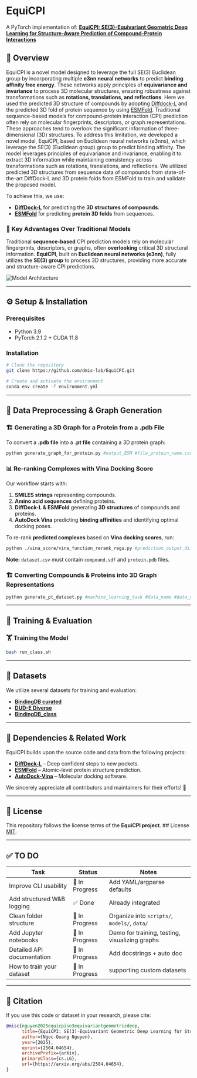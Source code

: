 # EquiCPI

A PyTorch implementation of:
**[EquiCPI: SE(3)-Equivariant Geometric Deep Learning for Structure-Aware Prediction of Compound-Protein Interactions](https://arxiv.org/abs/2504.04654)**

## 🔬 Overview
EquiCPI is a novel model designed to leverage the full SE(3) Euclidean group by incorporating multiple **e3nn neural networks** to predict **binding affinity free energy**. These networks apply principles of **equivariance and invariance** to process 3D molecular structures, ensuring robustness against transformations such as **rotations, translations, and reflections**. Here we used the predicted 3D structure of compounds by adopting [Diffdock-L](https://github.com/gcorso/DiffDock) and the predicted 3D fold of protein sequence by using [ESMFold](https://github.com/facebookresearch/esm). 
Traditional sequence-based models for compound-protein interaction (CPI) prediction often  rely on molecular fingerprints, descriptors, or graph representations. These approaches tend to overlook  the significant information of three-dimensional (3D) structures. To address this limitation, we developed  a novel model, EquiCPI, based on Euclidean neural networks (e3nns), which leverage the SE(3)  (Euclidean group) group to predict binding affinity. The model leverages principles of equivariance and  invariance, enabling it to extract 3D information while maintaining consistency across transformations such as rotations, translations, and reflections. We utilized predicted 3D structures from sequence data of compounds from state-of-the-art DiffDock-L and 3D protein folds from ESMFold to train and validate the proposed model.

To achieve this, we use:
- **[DiffDock-L](https://github.com/gcorso/DiffDock)** for predicting the **3D structures of compounds**.
- **[ESMFold](https://github.com/facebookresearch/esm)** for predicting **protein 3D folds** from sequences.

### 🚀 Key Advantages Over Traditional Models
Traditional **sequence-based** CPI prediction models rely on molecular fingerprints, descriptors, or graphs, often **overlooking** critical 3D structural information. **EquiCPI**, built on **Euclidean neural networks (e3nn)**, fully utilizes the **SE(3) group** to process 3D structures, providing more accurate and structure-aware CPI predictions.

![Model Architecture](https://github.com/user-attachments/assets/8ab233e5-d264-4bdf-b4a2-b3fa5a584c24)

---

## ⚙️ Setup & Installation
### Prerequisites
- Python 3.9
- PyTorch 2.1.2 + CUDA 11.8

### Installation
```bash
# Clone the repository
git clone https://github.com/dmis-lab/EquiCPI.git

# Create and activate the environment
conda env create -f environment.yml
```

---

## 🔄 Data Preprocessing & Graph Generation
### 🏗️ Generating a 3D Graph for a Protein from a .pdb File
To convert a **.pdb file** into a **.pt file** containing a 3D protein graph:
```bash
python generate_graph_for_protein.py #output_ESM #file_protein_name.csv #processed_dir #name_of_file.pt
```

### 📊 Re-ranking Complexes with Vina Docking Score
Our workflow starts with:
1. **SMILES strings** representing compounds.
2. **Amino acid sequences** defining proteins.
3. **DiffDock-L & ESMFold** generating **3D structures** of compounds and proteins.
4. **AutoDock Vina** predicting **binding affinities** and identifying optimal docking poses.

To re-rank **predicted complexes** based on **Vina docking scores**, run:
```bash
python ./vina_score/vina_function_rerank_regu.py #prediction_output_diffdock #dataset.csv(with compound.sdf, protein.pdb)
```
**Note:** `dataset.csv` must contain `compound.sdf` and `protein.pdb` files.

### 🏗️ Converting Compounds & Proteins into 3D Graph Representations
```bash
python generate_pt_dataset.py #machine_learning_task #data_name #data_csv_file.csv
```

---

## 🎯 Training & Evaluation
### 🏋️ Training the Model
```bash
bash run_class.sh
```

---

## 📂 Datasets
We utilize several datasets for training and evaluation:
- **[BindingDB curated](https://www.bindingdb.org/rwd/bind/chemsearch/marvin/Download.jsp)**
- **[DUD-E Diverse](http://dude.docking.org/subsets/diverse)**
- **[BindingDB_class](https://github.com/IBM/InterpretableDTIP)**

---

## 📌 Dependencies & Related Work
EquiCPI builds upon the source code and data from the following projects:
- **[DiffDock-L](https://github.com/gcorso/DiffDock)** – Deep confident steps to new pockets.
- **[ESMFold](https://github.com/facebookresearch/esm)** – Atomic-level protein structure prediction.
- **[AutoDock-Vina](https://github.com/ccsb-scripps/AutoDock-Vina)** – Molecular docking software.

We sincerely appreciate all contributors and maintainers for their efforts! 🙌

---

## 📜 License
This repository follows the license terms of the **EquiCPI project**. ## License
[MIT](https://choosealicense.com/licenses/mit/).

---
## ✅ TO DO

| Task | Status       | Notes                                             |
|------|--------------|---------------------------------------------------|
| Improve CLI usability                  | 🔧 In Progress | Add YAML/argparse defaults                      |
| Add structured W&B logging             | ✅ Done        | Already integrated                              |
| Clean folder structure                 | 🔧 In Progress | Organize into `scripts/`, `models/`, `data/`    |
| Add Jupyter notebooks                  | 🔧 In Progress | Demo for training, testing, visualizing graphs  |
| Detailed API documentation             | 🔧 In Progress | Add docstrings + auto doc                       |
| How to train your dataset              | 🔧 In Progress | supporting custom datasets                      |

---
## 📖 Citation
If you use this code or dataset in your research, please cite:
```bibtex
@misc{nguyen2025equicpise3equivariantgeometricdeep,
      title={EquiCPI: SE(3)-Equivariant Geometric Deep Learning for Structure-Aware Prediction of Compound-Protein Interactions},
      author={Ngoc-Quang Nguyen},
      year={2025},
      eprint={2504.04654},
      archivePrefix={arXiv},
      primaryClass={cs.LG},
      url={https://arxiv.org/abs/2504.04654},
}
```
